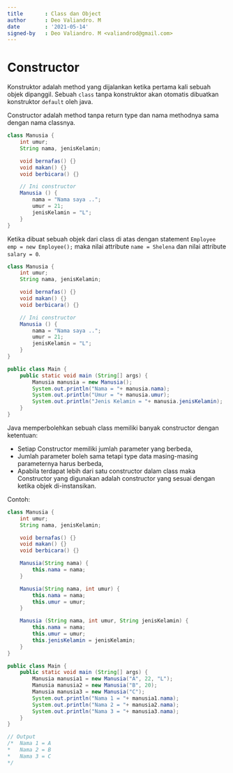 ```yaml
---
title       : Class dan Object
author      : Deo Valiandro. M
date        : '2021-05-14'
signed-by   : Deo Valiandro. M <valiandrod@gmail.com>
---
```


# Constructor

Konstruktor adalah method yang dijalankan ketika pertama kali sebuah objek
dipanggil. Sebuah `class` tanpa konstruktor akan otomatis dibuatkan konstruktor
`default` oleh java.

Constructor adalah method tanpa return type dan nama methodnya sama dengan nama
classnya.

```java
class Manusia {
    int umur;
    String nama, jenisKelamin;

    void bernafas() {}
    void makan() {}
    void berbicara() {}

    // Ini constructor
    Manusia () {
        nama = "Nama saya ..";
        umur = 21;
        jenisKelamin = "L";
    }
}
```

Ketika dibuat sebuah objek dari class di atas dengan statement
`Employee emp = new Employee();` maka nilai attribute `name = Shelena`
dan nilai attribute `salary = 0`.

```java
class Manusia {
    int umur;
    String nama, jenisKelamin;

    void bernafas() {}
    void makan() {}
    void berbicara() {}

    // Ini constructor
    Manusia () {
        nama = "Nama saya ..";
        umur = 21;
        jenisKelamin = "L";
    }
}

public class Main {
    public static void main (String[] args) {
        Manusia manusia = new Manusia();
        System.out.println("Nama = "+ manusia.nama);
        System.out.println("Umur = "+ manusia.umur);
        System.out.println("Jenis Kelamin = "+ manusia.jenisKelamin);
    }
}
```

Java memperbolehkan sebuah class memiliki banyak constructor dengan ketentuan:

- Setiap Constructor memiliki jumlah parameter yang berbeda,
- Jumlah parameter boleh sama tetapi type data masing-masing parameternya harus
  berbeda,
- Apabila terdapat lebih dari satu constructor dalam class maka Constructor yang
  digunakan adalah constructor yang sesuai dengan ketika objek di-instansikan.

Contoh:
```java
class Manusia {
    int umur;
    String nama, jenisKelamin;

    void bernafas() {}
    void makan() {}
    void berbicara() {}

    Manusia(String nama) {
        this.nama = nama;
    }

    Manusia(String nama, int umur) {
        this.nama = nama;
        this.umur = umur;
    }

    Manusia (String nama, int umur, String jenisKelamin) {
        this.nama = nama;
        this.umur = umur;
        this.jenisKelamin = jenisKelamin;
    }
}

public class Main {
    public static void main (String[] args) {
        Manusia manusia1 = new Manusia("A", 22, "L");
        Manusia manusia2 = new Manusia("B", 20);
        Manusia manusia3 = new Manusia("C");       
        System.out.println("Nama 1 = "+ manusia1.nama);
        System.out.println("Nama 2 = "+ manusia2.nama);
        System.out.println("Nama 3 = "+ manusia3.nama);
    }
}

// Output
/*  Nama 1 = A 
*   Nama 2 = B
*   Nama 3 = C
*/
```
